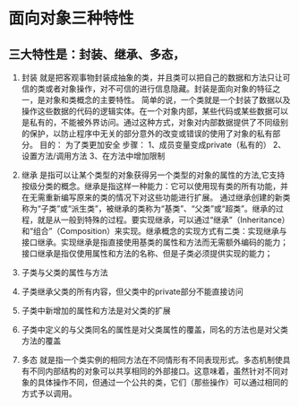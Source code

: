 # 面向对象三种特性


## 三大特性是：封装、继承、多态，

1. 封装
就是把客观事物封装成抽象的类，并且类可以把自己的数据和方法只让可信的类或者对象操作，对不可信的进行信息隐藏。封装是面向对象的特征之一，是对象和类概念的主要特性。 简单的说，一个类就是一个封装了数据以及操作这些数据的代码的逻辑实体。在一个对象内部，某些代码或某些数据可以是私有的，不能被外界访问。通过这种方式，对象对内部数据提供了不同级别的保护，以防止程序中无关的部分意外的改变或错误的使用了对象的私有部分。
目的： 为了类更加安全
步骤：
1、成员变量变成private（私有的）
2、设置方法/调用方法
3、在方法中增加限制

2. 继承
是指可以让某个类型的对象获得另一个类型的对象的属性的方法,它支持按级分类的概念。继承是指这样一种能力：它可以使用现有类的所有功能，并在无需重新编写原来的类的情况下对这些功能进行扩展。 通过继承创建的新类称为“子类”或“派生类”，被继承的类称为“基类”、“父类”或“超类”。继承的过程，就是从一般到特殊的过程。要实现继承，可以通过“继承”（Inheritance）和“组合”（Composition）来实现。继承概念的实现方式有二类：实现继承与接口继承。实现继承是指直接使用基类的属性和方法而无需额外编码的能力；接口继承是指仅使用属性和方法的名称、但是子类必须提供实现的能力；

1. 子类与父类的属性与方法
2. 子类继承父类的所有内容，但父类中的private部分不能直接访问
3. 子类中新增加的属性和方法是对父类的扩展
4. 子类中定义的与父类同名的属性是对父类属性的覆盖，同名的方法也是对父类方法的覆盖

3. 多态
就是指一个类实例的相同方法在不同情形有不同表现形式。多态机制使具有不同内部结构的对象可以共享相同的外部接口。这意味着，虽然针对不同对象的具体操作不同，但通过一个公共的类，它们（那些操作）可以通过相同的方式予以调用。


